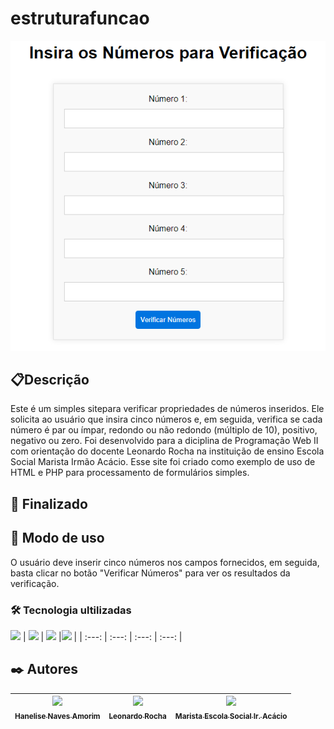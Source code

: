 # estruturafuncao
![imagem](img/estrutura.png)

## 📋Descrição
Este é um simples sitepara verificar propriedades de números inseridos. Ele solicita ao usuário que insira cinco números e, em seguida, verifica se cada número é par ou ímpar, redondo ou não redondo (múltiplo de 10), positivo, negativo ou zero. Foi desenvolvido para a diciplina de Programação Web II com orientação do docente Leonardo Rocha na instituição de ensino Escola Social Marista Irmão Acácio.
Esse site foi criado como exemplo de uso de HTML e PHP para processamento de formulários simples.

## 🚧 Finalizado

## 🔧 Modo de uso
O usuário deve inserir cinco números nos campos fornecidos, em seguida, basta clicar no botão "Verificar Números" para ver os resultados da verificação.

### 🛠️ Tecnologia ultilizadas
<img src="https://cdn.jsdelivr.net/gh/devicons/devicon/icons/github/github-original-wordmark.svg" width=50   
/> | <img src="https://cdn.jsdelivr.net/gh/devicons/devicon@latest/icons//-.svg" width=50/> |  <img src="https://cdn.jsdelivr.net/gh/devicons/devicon/icons/html5/html5-original-wordmark.svg" width=50 
/> |<img src="https://cdn.jsdelivr.net/gh/devicons/devicon/icons/css3/css3-original-wordmark.svg" width=50/> |
| :---: | :---: | :---: | :---: |

## ✒️ Autores
| [<img loading="lazy" src="https://avatars.githubusercontent.com/u/105460028?v=4" width=115><br><sub>Hanelise Naves Amorim</sub>](https://github.com/hiseamorim) |  [<img loading="lazy" src="https://avatars.githubusercontent.com/u/86802310?v=4" width=115><br><sub>Leonardo Rocha</sub>](https://github.com/LeonardoRochaMarista) |  [<img loading="lazy" src="https://avatars.githubusercontent.com/u/86796647?s=200&v=4" width=115><br><sub>Marista Escola Social Ir. Acácio</sub>](https://github.com/MaristaIrAcacio) | 
| :---: | :---: | :---: | 